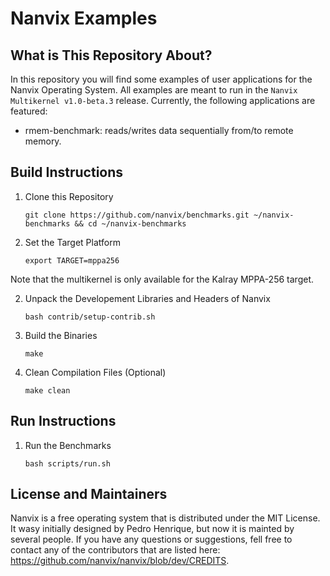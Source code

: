 Nanvix Examples
================

What is This Repository About?
-------------------------------

In this repository you will find some examples of user applications
for the Nanvix Operating System. All examples are meant to run in the
`Nanvix Multikernel v1.0-beta.3` release. Currently, the following
applications are featured:

* rmem-benchmark: reads/writes data sequentially from/to remote memory.

Build Instructions
----------------------

1. Clone this Repository

	`git clone https://github.com/nanvix/benchmarks.git ~/nanvix-benchmarks && cd ~/nanvix-benchmarks`
	
3. Set the Target Platform

	`export TARGET=mppa256`

Note that the multikernel is only available for the Kalray MPPA-256 target.

2. Unpack the Developement Libraries and Headers of Nanvix

	`bash contrib/setup-contrib.sh`

3. Build the Binaries

	`make`

4. Clean Compilation Files (Optional)

	`make clean`

Run Instructions
----------------------

1. Run the Benchmarks

	`bash scripts/run.sh`

License and Maintainers
------------------------

Nanvix is a free operating system that is distributed under the MIT
License. It wasy initially designed by Pedro Henrique, but now it is
mainted by several people. If you have any questions or suggestions,
fell free to contact any of the contributors that are listed
here: https://github.com/nanvix/nanvix/blob/dev/CREDITS.
